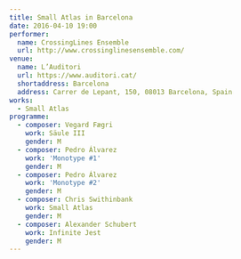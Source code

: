 ```yaml
---
title: Small Atlas in Barcelona
date: 2016-04-10 19:00
performer:
  name: CrossingLines Ensemble
  url: http://www.crossinglinesensemble.com/
venue:
  name: L’Auditori
  url: https://www.auditori.cat/
  shortaddress: Barcelona
  address: Carrer de Lepant, 150, 08013 Barcelona, Spain
works:
  - Small Atlas
programme:
  - composer: Vegard Fægri
    work: Säule III
    gender: M
  - composer: Pedro Álvarez
    work: 'Monotype #1'
    gender: M
  - composer: Pedro Álvarez
    work: 'Monotype #2'
    gender: M
  - composer: Chris Swithinbank
    work: Small Atlas
    gender: M
  - composer: Alexander Schubert
    work: Infinite Jest
    gender: M
---
```

